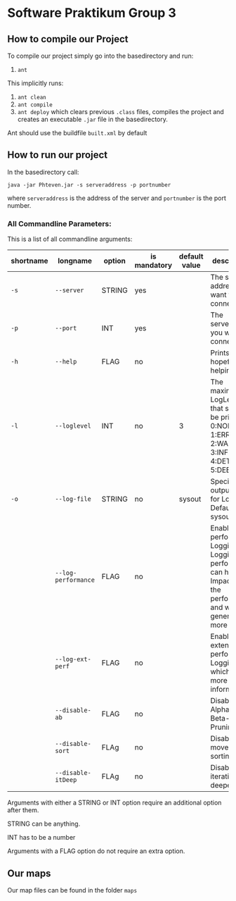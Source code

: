 # Software Praktikum Group 3
## How to compile our Project
To compile our project simply go into the basedirectory and run:  
1. `ant`

This implicitly runs:
1. `ant clean`
2. `ant compile`
3. `ant deploy`
which clears previous `.class` files, compiles the project and creates an executable `.jar` file in the basedirectory.

Ant should use the buildfile `built.xml` by default

## How to run our project
In the basedirectory call:

`java -jar Phteven.jar -s serveraddress -p portnumber`

where `serveraddress` is the address of the server and `portnumber` is the port number.

### All Commandline Parameters:
This is a list of all commandline arguments:

| shortname | longname       | option | is mandatory | default value | description                               |
| --------- | -------------- | ------ | ------------ | ------------- | -----------                               |
| `-s`      | `--server`   | STRING | yes          |               | The server address you want to connect to |
| `-p`      | `--port`     | INT    | yes          |               | The serverport you want to connect to     |
| `-h`      | `--help`     | FLAG   | no           |               | Prints a hopefully helping text |
| `-l`      | `--loglevel` | INT    | no           | 3             | The maximum LogLevel that should be printed. 0:NONE 1:ERROR 2:WARNING 3:INFO 4:DETAIL 5:DEBUG |
| `-o`      | `--log-file` | STRING | no          | sysout         | Specify an output FIle for Logging. Default is sysout. |
|            | `--log-performance`|FLAG|no        |                | Enables performance Logging. Logging the performance can have an Impact on the performance and will generate more output.|
|            | `--log-ext-perf`| FLAG| no          |               | Enables extended performance Logging, which offers more information.|
|            | `--disable-ab`|FLAG   |no           |               | Disables Alpha-Beta-Pruning               |
|            | `--disable-sort`|FLAg|no            |               | Disables move-sorting                    |
|            | `--disable-itDeep`|FLAg|no            |               | Disables iterative deepening            |
    
Arguments with either a STRING or INT option require an additional option after them.

STRING can be anything.

INT has to be a number

Arguments with a FLAG option do not require an extra option.
## Our maps
Our map files can be found in the folder `maps`
